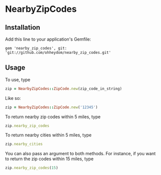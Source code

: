 # NearbyZipCodes


## Installation

Add this line to your application's Gemfile:

    gem 'nearby_zip_codes', git: 'git://github.com/ohheydom/nearby_zip_codes.git'

## Usage

To use, type

```ruby
zip = NearbyZipCodes::ZipCode.new(zip_code_in_string)
```

Like so:

```ruby
zip = NearbyZipCodes::ZipCode.new('12345')
```

To return nearby zip codes within 5 miles, type

```ruby
zip.nearby_zip_codes
```

To return nearby cities within 5 miles, type

```ruby
zip.nearby_cities
```

You can also pass an argument to both methods. For instance, if you want to return the zip codes within 15 miles, type

```ruby
zip.nearby_zip_codes(15)
```
